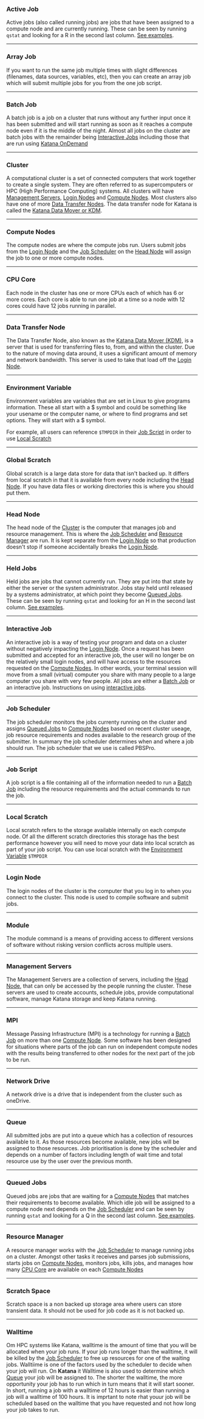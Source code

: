 ### Active Job 

Active jobs (also called running jobs) are jobs that have been assigned to a compute node and are currently running. These can be seen by running `qstat`
and looking for a R in the second last column. [See examples](../../using_katana/running_jobs#managing-jobs-on-katana).

---

### Array Job

If you want to run the same job multiple times with slight differences (filenames, data sources, variables, etc), then you can create an array job
which will submit multiple jobs for you from the one job script. 

---

### Batch Job

A batch job is a job on a cluster that runs without any further input once it has been submitted
and will start running as soon as it reaches a compute node even if it is the middle of the night. Almost all jobs on the cluster are
batch jobs with the remainder being [Interactive Jobs](./#interactive-job) including those that are run using [Katana OnDemand](../../using_katana/ondemand/)

---

### Cluster

A computational cluster is a set of connected computers that work together to create a single system. They are often referred to as
supercomputers or HPC (High Performance Computing) systems. All clusters will have [Management Servers](./#management-servers), 
[Login Nodes](./#login-node) and [Compute Nodes](./#compute-nodes). Most clusters also have one of more [Data Transfer Nodes](./#data-transfer-node).
The data transfer node for Katana is called the [Katana Data Mover or KDM](./storage/).

---

### Compute Nodes

The compute nodes are where the compute jobs run. Users submit jobs from the [Login Node](./#login-node) and the
[Job Scheduler](./#job-scheduler) on the [Head Node](./#head-node) will assign the job to one or more compute nodes.

---

### CPU Core

Each node in the cluster has one or more CPUs each of which has 6 or more cores. Each core is able to run one 
job at a time so a node with 12 cores could have 12 jobs running in parallel.

---

### Data Transfer Node

The Data Transfer Node, also known as the [Katana Data Mover (KDM)](./storage/), is a server that is used for transferring
files to, from, and within the cluster. Due to the nature of moving data around, it uses a significant amount of memory and
network bandwidth. This server is used to take that load off the [Login Node](./#login-node).

---

### Environment Variable 

Environment variables are variables that are set in Linux to give programs information. These all start with a $ symbol
and could be something like your usename or the computer name, or where to find programs and set options. They will start
with a $ symbol. 

For example, all users can reference `$TMPDIR` in their [Job Script](./#job-script) in order to use [Local Scratch](./#local-scratch)

---

### Global Scratch 

Global scratch is a large data store for data that isn't backed up. It differs from local scratch in that it is available from every node including the [Head Node](./#head-node). If you have data files or working directories this is where you should put them.

---

### Head Node

The head node of the [Cluster](./#cluster) is the computer that manages job and resource management. This is where the [Job Scheduler](./#job-scheduler) and [Resource Manager](./#resource-manager) are run. It is kept separate from the [Login Node](./#login-node) so that production doesn't stop if someone accidentally breaks the [Login Node](./#login-node).

---

### Held Jobs

Held jobs are jobs that cannot currently run. They are put into that state by either the server or the system administrator. Jobs stay held until released by a systems administrator, at which point they become [Queued Jobs](./#queued-jobs). These can be seen by running `qstat` and looking for an H in the second last column. [See examples](../../using_katana/running_jobs#managing-jobs-on-katana).

---

### Interactive Job 

An interactive job is a way of testing your program and data on a cluster without negatively impacting the [Login Node](./#login-node). Once a request has been submitted and accepted for an interactive job, the user will no longer be on the relatively small login nodes, and will have access to the resources requested on the [Compute Nodes](./#compute-nodes). In other words, your terminal session will move from a small (virtual) computer you share with many people to a large computer you share with very few people. All jobs are either a [Batch Job](./#batch-job) or an interactive job. Instructions on using [interactive jobs](../../using_katana/running_jobs#interactive-jobs).
    
---

### Job Scheduler

The job scheduler monitors the jobs currenty running on the cluster and assigns [Queued Jobs](./#queued-jobs) to [Compute Nodes](./#compute-nodes) based on recent cluster useage, job resource requirements and nodes available to the research group of the submitter. In summary the job scheduler determines when and where a job should run. The job scheduler that we use is called PBSPro.

---

### Job Script

A job script is a file containing all of the information needed to run a [Batch Job](./#batch-job) including the resource requirements and the actual commands to run the job.

---

### Local Scratch 

Local scratch refers to the storage available internally on each compute node. Of all the different scratch directories this storage has the best performance however you will need to move your data into local scratch as part of your job script. You can use local scratch with the [Environment Variable](./#environment-variable) `$TMPDIR`

---

### Login Node

The login nodes of the cluster is the computer that you log in to when you connect to the cluster. This node is used to compile software and submit jobs.

---

### Module

The module command is a means of providing access to different versions of software without risking version conflicts across multiple users.

---

### Management Servers

The Management Servers are a collection of servers, including the [Head Node](./#head-node), that can only be accessed by the people running the cluster. These servers
are used to create accounts, schedule jobs, provide computational software, manage Katana storage and keep Katana running.

---

### MPI

Message Passing Infrastructure (MPI) is a technology for running a [Batch Job](./#batch-job) on more than one [Compute Node](./#compute-nodes). Some software has
been designed for situations where parts of the job can run on independent compute nodes with the results being transferred to other nodes
for the next part of the job to be run.

---

### Network Drive 

A network drive is a drive that is independent from the cluster such as oneDrive.

---

### Queue

All submitted jobs are put into a queue which has a collection of resources available to it. As those resources become available, new jobs will be assigned to those resources. 
Job prioritisation is done by the scheduler and depends on a number of factors including length of wait time and total resource use by the user over the previous month.

---

### Queued Jobs 

Queued jobs are jobs that are waiting for a [Compute Nodes](./#compute-nodes) that matches their requirements to become available. 
Which idle job will be assigned to a compute node next depends on the [Job Scheduler](./#job-scheduler) and can be seen by 
running `qstat` and looking for a Q in the second last column. [See examples](../../using_katana/running_jobs#managing-jobs-on-katana).

---

### Resource Manager 

A resource manager works with the [Job Scheduler](./#job-scheduler) to manage running jobs on a cluster. Amongst other tasks it receives and parses job submissions, starts jobs on [Compute Nodes](./#compute-nodes), monitors jobs, kills jobs, and manages how many [CPU Core](./#cpu-core) are available on each [Compute Nodes](./#compute-nodes)

---

### Scratch Space 

Scratch space is a non backed up storage area where users can store transient data. It should not be used for job code as it is not backed up.

---

### Walltime

Om HPC systems like Katana, walltime is the amount of time that you will be allocated when your job runs. If your job runs longer than the walltime, 
it will be killed by the [Job Scheduler](./#job-scheduler) to free up resources for one of the waiting jobs. Walltiime is one of the factors used by
the scheduler to decide when your job will run. 
On **Katana** it Walltime is also used to determine which [Queue](./#queue) your job will be assigned to. The shorter the walltime, the more 
opportunity your job has to run which in turn means that it will start sooner. In short, running a job with a walltime of 12 hours is easier than running
a job will a walltime of 100 hours. It is imprtant to note rhat youur job will be scheduled based on the walltime that you have requested and not
how long your job takes to run.